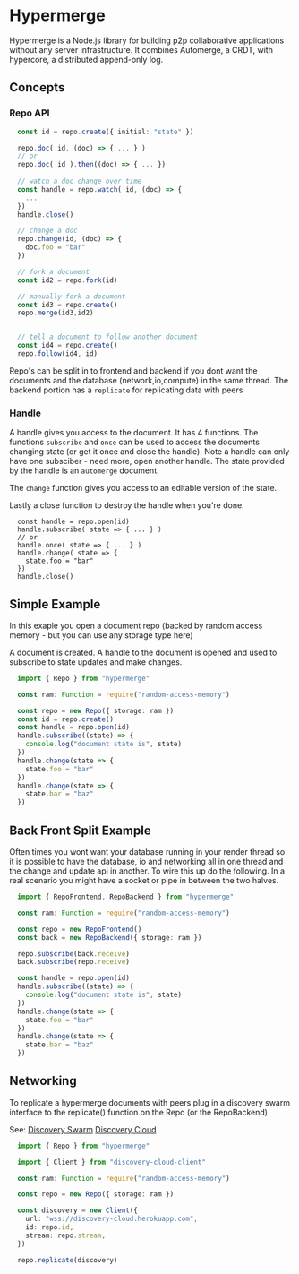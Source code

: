 # Hypermerge

Hypermerge is a Node.js library for building p2p collaborative applications
without any server infrastructure.  It combines Automerge, a CRDT,
with hypercore, a distributed append-only log.

## Concepts

### Repo API

```ts
  const id = repo.create({ initial: "state" })

  repo.doc( id, (doc) => { ... } )
  // or
  repo.doc( id ).then((doc) => { ... })
  
  // watch a doc change over time
  const handle = repo.watch( id, (doc) => {
    ...
  })
  handle.close()

  // change a doc
  repo.change(id, (doc) => {
    doc.foo = "bar"
  })

  // fork a document
  const id2 = repo.fork(id)

  // manually fork a document
  const id3 = repo.create()
  repo.merge(id3,id2)


  // tell a document to follow another document
  const id4 = repo.create()
  repo.follow(id4, id)
```

Repo's can be split in to frontend and backend if you dont want the documents
and the database (network,io,compute) in the same thread.  The backend portion
has a `replicate` for replicating data with peers

### Handle

A handle gives you access to the document.  It has 4 functions.  The functions
`subscribe` and `once` can be used to access the documents changing state (or
get it once and close the handle).  Note a handle can only have one subsciber -
need more, open another handle.  The state provided by the handle is an `automerge`
document.

The `change` function gives you access to an editable version of the state.

Lastly a close function to destroy the handle when you're done.

```
  const handle = repo.open(id)
  handle.subscribe( state => { ... } )
  // or
  handle.once( state => { ... } )
  handle.change( state => {
    state.foo = "bar"
  })
  handle.close()
```

## Simple Example

In this exaple you open a document repo (backed by random access memory - but
you can use any storage type here)

A document is created.  A handle to the document is opened and used to
subscribe to state updates and make changes.

```ts
  import { Repo } from "hypermerge"

  const ram: Function = require("random-access-memory")

  const repo = new Repo({ storage: ram })
  const id = repo.create()
  const handle = repo.open(id)
  handle.subscribe((state) => {
    console.log("document state is", state)
  })
  handle.change(state => {
    state.foo = "bar"
  })
  handle.change(state => {
    state.bar = "baz"
  })
```

## Back Front Split Example

  Often times you wont want your database running in your render thread so it
is possible to have the database, io and networking all in one thread and the
change and update api in another.  To wire this up do the following.  In a real
scenario you might have a socket or pipe in between the two halves.

```ts
  import { RepoFrontend, RepoBackend } from "hypermerge"

  const ram: Function = require("random-access-memory")

  const repo = new RepoFrontend()
  const back = new RepoBackend({ storage: ram })

  repo.subscribe(back.receive)
  back.subscribe(repo.receive)

  const handle = repo.open(id)
  handle.subscribe((state) => {
    console.log("document state is", state)
  })
  handle.change(state => {
    state.foo = "bar"
  })
  handle.change(state => {
    state.bar = "baz"
  })
```

## Networking

  To replicate a hypermerge documents with peers plug in a discovery swarm
interface to the replicate() function on the Repo (or the RepoBackend)

See:
[Discovery Swarm](https://github.com/mafintosh/discovery-swarm)
[Discovery Cloud](https://github.com/orionz/discovery-cloud-client)

```ts
  import { Repo } from "hypermerge"

  import { Client } from "discovery-cloud-client"

  const ram: Function = require("random-access-memory")

  const repo = new Repo({ storage: ram })

  const discovery = new Client({
    url: "wss://discovery-cloud.herokuapp.com",
    id: repo.id,
    stream: repo.stream,
  })

  repo.replicate(discovery)
```


